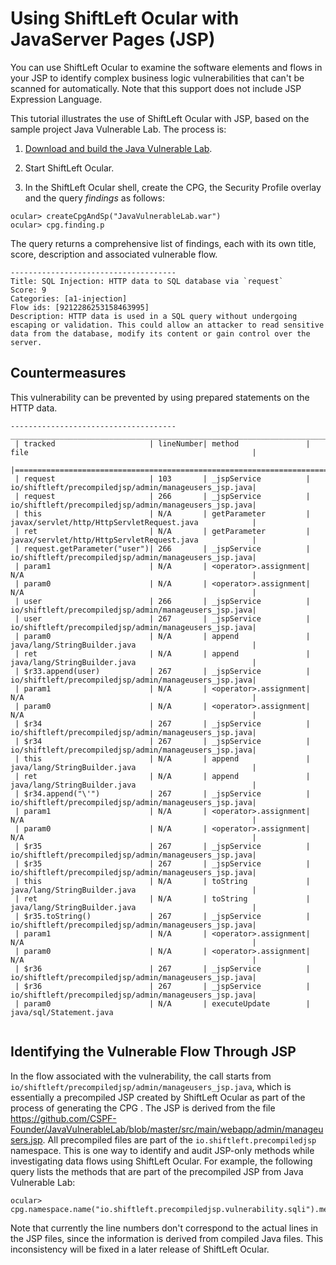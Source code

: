 # Using ShiftLeft Ocular with JavaServer Pages (JSP)

You can use ShiftLeft Ocular to examine the software elements and flows in your JSP to identify complex business logic 
vulnerabilities that can't be scanned for automatically. Note that this support does not include JSP Expression Language. 

This tutorial illustrates the use of ShiftLeft Ocular with JSP, based on the sample project Java Vulnerable Lab. The process is:

1. [Download and build the Java Vulnerable Lab](https://github.com/CSPF-Founder/JavaVulnerableLab).

2. Start ShiftLeft Ocular.

3. In the ShiftLeft Ocular shell, create the CPG, the Security Profile overlay and the query _findings_ as follows:

```
ocular> createCpgAndSp("JavaVulnerableLab.war")
ocular> cpg.finding.p 
```

The query returns a comprehensive list of findings, each with its own title, score, description and associated vulnerable flow. 

```
-------------------------------------
Title: SQL Injection: HTTP data to SQL database via `request` 
Score: 9
Categories: [a1-injection]
Flow ids: [9212286253158463995]
Description: HTTP data is used in a SQL query without undergoing escaping or validation. This could allow an attacker to read sensitive data from the database, modify its content or gain control over the server.
```

## Countermeasures

This vulnerability can be prevented by using prepared statements on the HTTP data.

```
-------------------------------------
_________________________________________________________________________________________________________________________
 | tracked                     | lineNumber| method               | file                                                  |
 |========================================================================================================================|
 | request                     | 103       | _jspService          | io/shiftleft/precompiledjsp/admin/manageusers_jsp.java|
 | request                     | 266       | _jspService          | io/shiftleft/precompiledjsp/admin/manageusers_jsp.java|
 | this                        | N/A       | getParameter         | javax/servlet/http/HttpServletRequest.java            |
 | ret                         | N/A       | getParameter         | javax/servlet/http/HttpServletRequest.java            |
 | request.getParameter("user")| 266       | _jspService          | io/shiftleft/precompiledjsp/admin/manageusers_jsp.java|
 | param1                      | N/A       | <operator>.assignment| N/A                                                   |
 | param0                      | N/A       | <operator>.assignment| N/A                                                   |
 | user                        | 266       | _jspService          | io/shiftleft/precompiledjsp/admin/manageusers_jsp.java|
 | user                        | 267       | _jspService          | io/shiftleft/precompiledjsp/admin/manageusers_jsp.java|
 | param0                      | N/A       | append               | java/lang/StringBuilder.java                          |
 | ret                         | N/A       | append               | java/lang/StringBuilder.java                          |
 | $r33.append(user)           | 267       | _jspService          | io/shiftleft/precompiledjsp/admin/manageusers_jsp.java|
 | param1                      | N/A       | <operator>.assignment| N/A                                                   |
 | param0                      | N/A       | <operator>.assignment| N/A                                                   |
 | $r34                        | 267       | _jspService          | io/shiftleft/precompiledjsp/admin/manageusers_jsp.java|
 | $r34                        | 267       | _jspService          | io/shiftleft/precompiledjsp/admin/manageusers_jsp.java|
 | this                        | N/A       | append               | java/lang/StringBuilder.java                          |
 | ret                         | N/A       | append               | java/lang/StringBuilder.java                          |
 | $r34.append("\'")           | 267       | _jspService          | io/shiftleft/precompiledjsp/admin/manageusers_jsp.java|
 | param1                      | N/A       | <operator>.assignment| N/A                                                   |
 | param0                      | N/A       | <operator>.assignment| N/A                                                   |
 | $r35                        | 267       | _jspService          | io/shiftleft/precompiledjsp/admin/manageusers_jsp.java|
 | $r35                        | 267       | _jspService          | io/shiftleft/precompiledjsp/admin/manageusers_jsp.java|
 | this                        | N/A       | toString             | java/lang/StringBuilder.java                          |
 | ret                         | N/A       | toString             | java/lang/StringBuilder.java                          |
 | $r35.toString()             | 267       | _jspService          | io/shiftleft/precompiledjsp/admin/manageusers_jsp.java|
 | param1                      | N/A       | <operator>.assignment| N/A                                                   |
 | param0                      | N/A       | <operator>.assignment| N/A                                                   |
 | $r36                        | 267       | _jspService          | io/shiftleft/precompiledjsp/admin/manageusers_jsp.java|
 | $r36                        | 267       | _jspService          | io/shiftleft/precompiledjsp/admin/manageusers_jsp.java|
 | param0                      | N/A       | executeUpdate        | java/sql/Statement.java 
 
```

## Identifying the Vulnerable Flow Through JSP

In the flow associated with the vulnerability, the call starts from `io/shiftleft/precompiledjsp/admin/manageusers_jsp.java`, which is essentially a precompiled JSP created by ShiftLeft Ocular as part of the process of generating the CPG . The JSP is derived from the file https://github.com/CSPF-Founder/JavaVulnerableLab/blob/master/src/main/webapp/admin/manageusers.jsp. All precompiled files are part of the `io.shiftleft.precompiledjsp` namespace. This is one way to identify and audit JSP-only methods while investigating data flows using ShiftLeft Ocular. For example, the following query lists the methods that are part of the precompiled JSP from Java Vulnerable Lab:

```
ocular> cpg.namespace.name("io.shiftleft.precompiledjsp.vulnerability.sqli").method.fullName.l
```

Note that currently the line numbers don't correspond to the actual lines in the JSP files, since the information is derived from compiled Java files. This inconsistency will be fixed in a later release of ShiftLeft Ocular.
